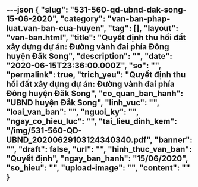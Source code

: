 ---json
{
    "slug": "531-560-qd-ubnd-dak-song-15-06-2020",
    "category": "van-ban-phap-luat.van-ban-cua-huyen",
    "tag": [],
    "layout": "van-ban.html",
    "title": "Quyết định thu hồi đất xây dựng dự án: Đường vành đai phía Đông huyện Đăk Song",
    "description": "",
    "date": "2020-06-15T23:36:00.000Z",
    "so": "",
    "permalink": true,
    "trich_yeu": "Quyết định thu hồi đất xây dựng dự án: Đường vành đai phía Đông huyện Đăk Song",
    "co_quan_ban_hanh": "UBND huyện Đắk Song",
    "linh_vuc": "",
    "loai_van_ban": "",
    "nguoi_ky": "",
    "ngay_co_hieu_luc": "",
    "tai_lieu_dinh_kem": "/img/531-560-QD-UBND_20200629103124340340.pdf",
    "banner": "",
    "draft": false,
    "url": "",
    "hinh_thuc_van_ban": "Quyết định",
    "ngay_ban_hanh": "15/06/2020",
    "so_hieu": "",
    "upload-image": "",
    "__content__": ""
}
---
